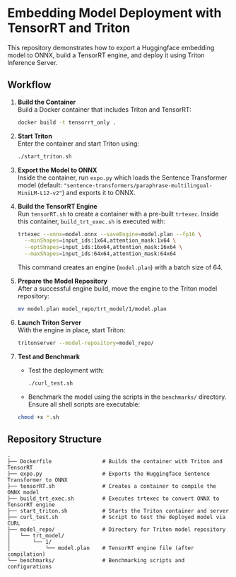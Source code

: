 # Embedding Model Deployment with TensorRT and Triton

This repository demonstrates how to export a Huggingface embedding model to ONNX, build a TensorRT engine, and deploy it using Triton Inference Server.

## Workflow

1. **Build the Container**  
   Build a Docker container that includes Triton and TensorRT:  
   ```bash
   docker build -t tensorrt_only .
   ```

2. **Start Triton**  
   Enter the container and start Triton using:
   ```bash
   ./start_triton.sh
   ```

3. **Export the Model to ONNX**  
   Inside the container, run `expo.py` which loads the Sentence Transformer model (default: `"sentence-transformers/paraphrase-multilingual-MiniLM-L12-v2"`) and exports it to ONNX.

4. **Build the TensorRT Engine**  
   Run `tensorRT.sh` to create a container with a pre-built `trtexec`. Inside this container, `build_trt_exec.sh` is executed with:
   ```bash
   trtexec --onnx=model.onnx --saveEngine=model.plan --fp16 \
     --minShapes=input_ids:1x64,attention_mask:1x64 \
     --optShapes=input_ids:16x64,attention_mask:16x64 \
     --maxShapes=input_ids:64x64,attention_mask:64x64
   ```
   This command creates an engine (`model.plan`) with a batch size of 64.

5. **Prepare the Model Repository**  
   After a successful engine build, move the engine to the Triton model repository:
   ```bash
   mv model.plan model_repo/trt_model/1/model.plan
   ```

6. **Launch Triton Server**  
   With the engine in place, start Triton:
   ```bash
   tritonserver --model-repository=model_repo/
   ```

7. **Test and Benchmark**  
   - Test the deployment with:
     ```bash
     ./curl_test.sh
     ```
   - Benchmark the model using the scripts in the `benchmarks/` directory.  
   Ensure all shell scripts are executable:
   ```bash
   chmod +x *.sh
   ```

## Repository Structure

```
.
├── Dockerfile                # Builds the container with Triton and TensorRT
├── expo.py                   # Exports the Huggingface Sentence Transformer to ONNX
├── tensorRT.sh               # Creates a container to compile the ONNX model
├── build_trt_exec.sh         # Executes trtexec to convert ONNX to TensorRT engine
├── start_triton.sh           # Starts the Triton container and server
├── curl_test.sh              # Script to test the deployed model via CURL
├── model_repo/               # Directory for Triton model repository
│   └── trt_model/
│       └── 1/
│           └── model.plan    # TensorRT engine file (after compilation)
└── benchmarks/               # Benchmarking scripts and configurations
```


